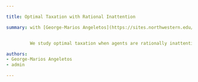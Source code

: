```yaml
---

title: Optimal Taxation with Rational Inattention 

summary: with [George-Marios Angeletos](https://sites.northwestern.edu/angeletos/)


         We study optimal taxation when agents are rationally inattentive.  Using a flexible model of inattention, we show that there is no corrective role for taxes when attention costs satisfy an invariance condition. At the same time, some forms of inattention generate inter-dependence across states-- tax decisions in one state are no longer independent of those in other states. This coupling arises because an inattentive demand function depends on the price of goods in multiple states of the world. In contrast to the traditional view, inter-dependence may call for _lower_ tax rates. In addition, it breaks Slutsky matrix symmetry and can justify state-dependent taxation. Finally, we clarify how traditional estimates of elasticities and welfare costs of taxation may be biased when agents are inattentive.

authors:
- George-Marios Angeletos
- admin

---
```


